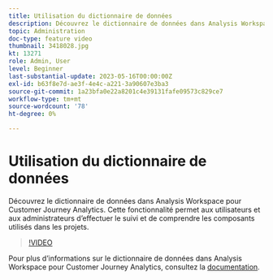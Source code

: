 ```yaml
---
title: Utilisation du dictionnaire de données
description: Découvrez le dictionnaire de données dans Analysis Workspace pour Customer Journey Analytics. Cette fonctionnalité permet aux utilisateurs et aux administrateurs d’effectuer le suivi et de comprendre les composants utilisés dans les projets. 
topic: Administration
doc-type: feature video
thumbnail: 3418028.jpg
kt: 13271
role: Admin, User
level: Beginner
last-substantial-update: 2023-05-16T00:00:00Z
exl-id: b63f8e7d-ae3f-4e4c-a221-3a90607e3ba3
source-git-commit: 1a23bfa0e22a8201c4e39131fafe09573c829ce7
workflow-type: tm+mt
source-wordcount: '78'
ht-degree: 0%

---
```


# Utilisation du dictionnaire de données

Découvrez le dictionnaire de données dans Analysis Workspace pour Customer Journey Analytics. Cette fonctionnalité permet aux utilisateurs et aux administrateurs d’effectuer le suivi et de comprendre les composants utilisés dans les projets. 

>[!VIDEO](https://video.tv.adobe.com/v/3422282/?quality=12&learn=on&captions=fre_fr)

Pour plus d’informations sur le dictionnaire de données dans Analysis Workspace pour Customer Journey Analytics, consultez la [documentation](https://experienceleague.adobe.com/docs/analytics-platform/using/cja-components/data-dictionary/data-dictionary-overview.html?lang=fr).
